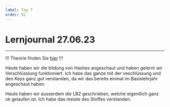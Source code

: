 ```yaml
---
label: Tag 7
order: 92
---
```


# Lernjournal 27.06.23
---

!!!
Theorie finden Sie [hier](../theorie/7)
!!!

Heute haben wir die bildung von Hashes angeschaut und haben gelernt wir Verschlüsslung funktioniert. Ich habe das ganze mit der veschlüssung und den Keys ganz gut verstanden, da wir das bereits einmal im Basislehrjahr angeschaut haben. 


Heute haben wir ausserdem die LB2 geschrieben, welche eigentlich ganz ok gelaufen ist. Ich habe das meiste des Stoffes verstanden.

